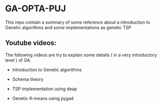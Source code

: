 # GA-OPTA-PUJ
This repo contain a summary of some reference about a introduction to Genetic algorithms and some implementations as genetic TSP



## Youtube videos:

The following videos are try to explain some details ( in a very introductory level )  of GA.


* Introduction to Genetic algorithms

* Schema theory

* TSP implementation using deap

* Genetic K-means using pygad
